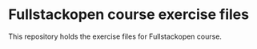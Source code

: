 # Fullstackopen course exercise files
This repository holds the exercise files for Fullstackopen course.
